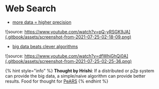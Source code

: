 # Web Search

* [more data = higher precision](https://www.youtube.com/watch?v=pQ-yRSGK9JA)

![source: https://www.youtube.com/watch?v=pQ-yRSGK9JA](.gitbook/assets/screenshot-from-2021-07-25-02-18-09.png)

* [big data beats clever algorithms](https://www.youtube.com/watch?v=dfWhjGhQi0A) 

![source: https://www.youtube.com/watch?v=dfWhjGhQi0A](.gitbook/assets/screenshot-from-2021-07-25-02-25-36.png)

{% hint style="info" %}
**Thought by Hrishi**:  If a distributed or p2p system can provide the big data, a simple/naive algorithm can provide better results.  Food for thought for [PeARS](projects/pears/)
{% endhint %}

